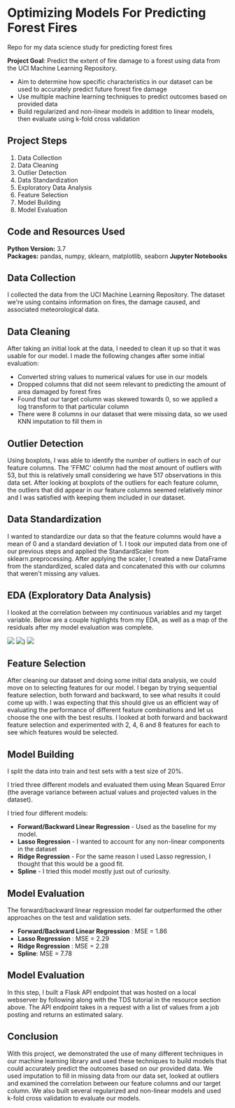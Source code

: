 # Optimizing Models For Predicting Forest Fires
Repo for my data science study for predicting forest fires


**Project Goal**:  Predict the extent of fire damage to a forest using data from the UCI Machine Learning Repository.
* Aim to determine how specific characteristics in our dataset can be used to accurately predict future forest fire damage
* Use multiple machine learning techniques to predict outcomes based on provided data
* Build regularized and non-linear models in addition to linear models, then evaluate using k-fold cross validation

## Project Steps
1. Data Collection
2. Data Cleaning
3. Outlier Detection
4. Data Standardization
5. Exploratory Data Analysis
6. Feature Selection
7. Model Building
8. Model Evaluation

## Code and Resources Used  
**Python Version:** 3.7   
**Packages:** pandas, numpy, sklearn, matplotlib, seaborn 
**Jupyter Notebooks**  

## Data Collection
I collected the data from the UCI Machine Learning Repository. The dataset we're using contains information on fires, the damage caused, and associated meteorological data.

## Data Cleaning
After taking an initial look at the data, I needed to clean it up so that it was usable for our model. I made the following changes after some initial evaluation:

*	Converted string values to numerical values for use in our models 
*	Dropped columns that did not seem relevant to predicting the amount of area damaged by forest fires
*	Found that our target column was skewed towards 0, so we applied a log transform to that particular column
*	There were 8 columns in our dataset that were missing data, so we used KNN imputation to fill them in

## Outlier Detection
Using boxplots, I was able to identify the number of outliers in each of our feature columns. The 'FFMC' column had the most amount of outliers with 53, but this is relatively small considering we have 517 observations in this data set. After looking at boxplots of the outliers for each feature column, the outliers that did appear in our feature columns seemed relatively minor and I was satisfied with keeping them included in our dataset.

## Data Standardization
I wanted to standardize our data so that the feature columns would have a mean of 0 and a standard deviation of 1. I took our imputed data from one of our previous steps and applied the StandardScaler from sklearn.preprocessing. After applying the scaler, I created a new DataFrame from the standardized, scaled data and concatenated this with our columns that weren't missing any values.

## EDA (Exploratory Data Analysis)
I looked at the correlation between my continuous variables and my target variable. Below are a couple highlights from my EDA, as well as a map of the residuals after my model evaluation was complete.

![](https://github.com/backfire250/Ernie_Portfolio/blob/main/images/fires%20eda.png)
![](https://github.com/backfire250/Ernie_Portfolio/blob/main/images/fires%20correlation.png))
![](https://github.com/backfire250/Ernie_Portfolio/blob/main/images/fires%20residuals.png)

## Feature Selection
After cleaning our dataset and doing some initial data analysis, we could move on to selecting features for our model. I began by trying sequential feature selection, both forward and backward, to see what results it could come up with. I was expecting that this should give us an efficient way of evaluating the performance of different feature combinations and let us choose the one with the best results. I looked at both forward and backward feature selection and experimented with 2, 4, 6 and 8 features for each to see which features would be selected.

## Model Building
I split the data into train and test sets with a test size of 20%.

I tried three different models and evaluated them using Mean Squared Error (the average variance between actual values and projected values in the dataset).

I tried four different models:
*    **Forward/Backward Linear Regression** - Used as the baseline for my model.
*    **Lasso Regression** - I wanted to account for any non-linear components in the dataset
*    **Ridge Regression** - For the same reason I used Lasso regression, I thought that this would be a good fit.
*    **Spline** - I tried this model mostly just out of curiosity.

## Model Evaluation
The forward/backward linear regression model far outperformed the other approaches on the test and validation sets.
*    **Forward/Backward Linear Regression** : MSE = 1.86
*    **Lasso Regression** : MSE = 2.29
*    **Ridge Regression** : MSE = 2.28
*    **Spline**: MSE = 7.78

## Model Evaluation
In this step, I built a Flask API endpoint that was hosted on a local webserver by following along with the TDS tutorial in the resource section above. The API endpoint takes in a request with a list of values from a job posting and returns an estimated salary.

## Conclusion
With this project, we demonstrated the use of many different techniques in our machine learning library and used these techniques to build models that could accurately predict the outcomes based on our provided data. We used imputation to fill in missing data from our data set, looked at outliers and examined the correlation between our feature columns and our target column. We also built several regularized and non-linear models and used k-fold cross validation to evaluate our models.

